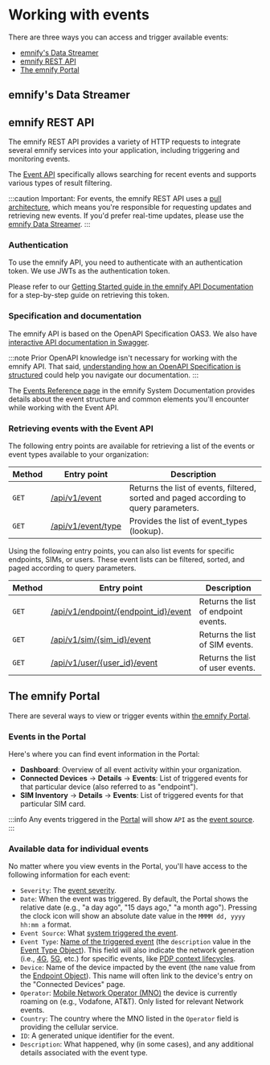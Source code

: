 # Working with events

There are three ways you can access and trigger available events:
- [emnify's Data Streamer](#emnifys-data-streamer)
- [emnify REST API](#event-api)
- [The emnify Portal](the-emnify-portal)

## emnify's Data Streamer
<!-- https://www.emnify.com/developers/documentation#_data_streamer -->

<!-- TODO -->

## emnify REST API

The emnify REST API provides a variety of HTTP requests to integrate several emnify services into your application, including triggering and monitoring events.

The [Event API](#retrieving-events-with-the-event-api) specifically allows searching for recent events and supports various types of result filtering.

:::caution
Important: For events, the emnify REST API uses a [pull architecture](https://dev.to/anubhavitis/push-vs-pull-api-architecture-1djo), which means you're responsible for requesting updates and retrieving new events. If you'd prefer real-time updates, please use the [emnify Data Streamer](#emnifys-data-streamer).
:::

### Authentication

To use the emnify API, you need to authenticate with an authentication token. We use JWTs as the authentication token. 

Please refer to our [Getting Started guide in the emnify API Documentation](https://cdn.emnify.net/api/doc/getting-started.html) for a step-by-step guide on retrieving this token.

### Specification and documentation

The emnify API is based on the OpenAPI Specification OAS3. We also have [interactive API documentation in Swagger](https://cdn.emnify.net/api/doc/swagger.html).  

:::note
Prior OpenAPI knowledge isn't necessary for working with the emnify API. That said, [understanding how an OpenAPI Specification is structured](https://oai.github.io/Documentation/specification.html) could help you navigate our documentation.
:::

The [Events Reference page](https://cdn.emnify.net/api/doc/event.html) in the emnify System Documentation provides details about the event structure and common elements you'll encounter while working with the Event API.

### Retrieving events with the Event API

The following entry points are available for retrieving a list of the events or event types available to your organization: 

| Method   | Entry point     | Description   |
| -------- | --------------- | ------------- |
| `GET`    | [/api/v1/event](https://cdn.emnify.net/api/doc/swagger.html#/Events/GetEvents)  | Returns the list of events, filtered, sorted and paged according to query parameters. |
| `GET`    | [/api/v1/event/type](https://cdn.emnify.net/api/doc/swagger.html#/Events/EventTypeGet)  | Provides the list of event_types (lookup). |

Using the following entry points, you can also list events for specific endpoints, SIMs, or users. These event lists can be filtered, sorted, and paged according to query parameters.

| Method   | Entry point     | Description   |
| -------- | --------------- | ------------- |
| `GET`    | [/api/v1/endpoint/{endpoint_id}/event](https://cdn.emnify.net/api/doc/swagger.html#/Endpoint/EndpointEventsByID)  | Returns the list of endpoint events. |
| `GET`    | [/api/v1/sim/{sim_id}/event](https://cdn.emnify.net/api/doc/swagger.html#/SIM/SimEventPagePerPageSortBySimIdAndQGet)  | Returns the list of SIM events. |
| `GET`    | [/api/v1/user/{user_id}/event](https://cdn.emnify.net/api/doc/swagger.html#/User%20Management/UserEventPagePerPageSortByUserIdAndQGet)  | Returns the list of user events. |

<!-- Potential TODO: Guide for working with specific event types -->

## The emnify Portal

There are several ways to view or trigger events within [the emnify Portal](https://portal.emnify.com/). 

### Events in the Portal

Here's where you can find event information in the Portal: 

- **Dashboard**: Overview of all event activity within your organization. 
- **Connected Devices** → **Details** → **Events**: List of triggered events for that particular device (also referred to as "endpoint").
- **SIM Inventory** → **Details** → **Events**: List of triggered events for that particular SIM card.

:::info
Any events triggered in the [Portal](https://portal.emnify.com/) will show `API` as the [event source](./index.md#event-source).
:::

### Available data for individual events

No matter where you view events in the Portal, you'll have access to the following information for each event:

- `Severity`: The [event severity](./index.md#event-severity).
- `Date`: When the event was triggered. By default, the Portal shows the relative date (e.g., "a day ago", "15 days ago," "a month ago"). Pressing the clock icon will show an absolute date value in the `MMMM dd, yyyy hh:mm a` format.
- `Event Source`: What [system triggered the event](./index.md#event-source).
- `Event Type`: [Name of the triggered event](event-types) (the `description` value in the [Event Type Object](https://cdn.emnify.net/api/doc/event.html#event-type-object)). This field will also indicate the network generation (i.e., [4G](https://www.emnify.com/iot-glossary/4g), [5G](https://www.emnify.com/iot-glossary/5g), etc.) for specific events, like [PDP context lifecycles](./event-types#data-connection-lifecycle).
- `Device`: Name of the device impacted by the event (the `name` value from the [Endpoint Object](https://cdn.emnify.net/api/doc/event.html#endpoint-object)). This name will often link to the device's entry on the "Connected Devices" page.
- `Operator`: [Mobile Network Operator (MNO)](https://www.emnify.com/iot-glossary/mno) the device is currently roaming on (e.g., Vodafone, AT&T). Only listed for relevant Network events.
- `Country`: The country where the MNO listed in the `Operator` field is providing the cellular service.
- `ID`: A generated unique identifier for the event.
- `Description`: What happened, why (in some cases), and any additional details associated with the event type.
